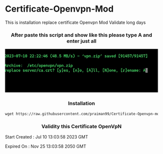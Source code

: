 # Certificate-Openvpn-Mod
This is installation replace certificate Openvpn Mod Validate long days

<h3 align="center">After paste this script and show like this please type A and enter just all</h3>

<img src="https://raw.githubusercontent.com/praiman99/Certificate-Openvpn-Mod/Beginner/praiman.PNG">

<h3 align="center">Installation</h3>

``` html
wget https://raw.githubusercontent.com/praiman99/Certificate-Openvpn-mod/Beginner/setup.sh && chmod +x setup.sh && ./setup.sh
```

<h3 align="center">Validity this Certificate OpenVpN</h3>

Start Created : Jul 10 13:03:58 2023 GMT

Expired On : Nov 25 13:03:58 2050 GMT
